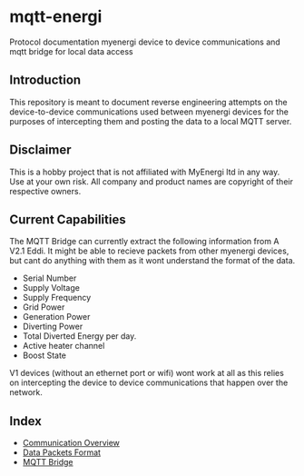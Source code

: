 # mqtt-energi
Protocol documentation myenergi device to device communications and mqtt bridge for local data access

## Introduction
This repository is meant to document reverse engineering attempts on the device-to-device communications used between myenergi devices for the purposes of intercepting them and posting the data to a local MQTT server. 

## Disclaimer
This is a hobby project that is not affiliated with MyEnergi ltd in any way. Use at your own risk. All company and product names are copyright of their respective owners.

## Current Capabilities
The MQTT Bridge can currently extract the following information from A V2.1 Eddi. It might be able to recieve packets from other myenergi devices, but cant do anything with them as it wont understand the format of the data. 

* Serial Number
* Supply Voltage
* Supply Frequency
* Grid Power
* Generation Power
* Diverting Power
* Total Diverted Energy per day. 
* Active heater channel
* Boost State

V1 devices (without an ethernet port or wifi) wont work at all as this relies on intercepting the device to device communications that happen over the network. 

## Index
* [Communication Overview]
* [Data Packets Format]
* [MQTT Bridge]


[Data Packets Format]: docs/data_packets.md
[MQTT Bridge]: docs/mqtt_bridge.md
[Communication Overview]: docs/communication.md